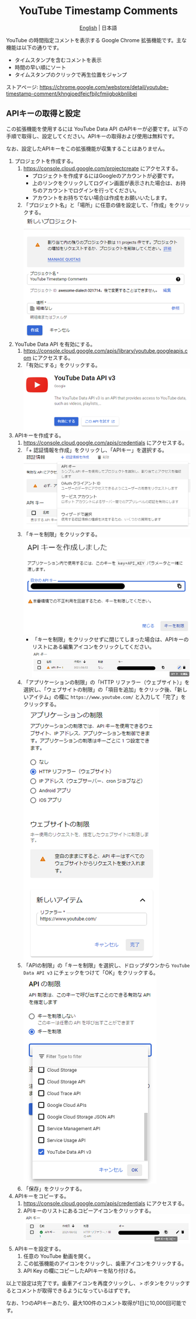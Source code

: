 <div align="center">

# YouTube Timestamp Comments

[English](./README.md) | 日本語

</div>

YouTube の時間指定コメントを表示する Google Chrome 拡張機能です。主な機能は以下の通りです。

- タイムスタンプを含むコメントを表示
- 時間の早い順にソート
- タイムスタンプのクリックで再生位置をジャンプ

ストアページ: https://chrome.google.com/webstore/detail/youtube-timestamp-comment/khngjoedfeicfbjlcfmiigbokbnlibei


## APIキーの取得と設定

この拡張機能を使用するには YouTube Data API のAPIキーが必要です。以下の手順で取得し、設定してください。APIキーの取得および使用は無料です。

なお、設定したAPIキーをこの拡張機能が収集することはありません。

1. プロジェクトを作成する。
    1. https://console.cloud.google.com/projectcreate にアクセスする。
        - プロジェクトを作成するにはGoogleのアカウントが必要です。
        - 上のリンクをクリックしてログイン画面が表示された場合は、お持ちのアカウントでログインを行ってください。
        - アカウントをお持ちでない場合は作成をお願いいたします。
    2. 「プロジェクト名」と「場所」に任意の値を設定して、「作成」をクリックする。  
        ![プロジェクトを作成](./doc/user/resources/ja/projectcreate.png)
2. YouTube Data API を有効にする。
    1. https://console.cloud.google.com/apis/library/youtube.googleapis.com にアクセスする。
    2. 「有効にする」をクリックする。  
        ![APIを有効化](./doc/user/resources/ja/enableapi.png)
3. APIキーを作成する。
    1. https://console.cloud.google.com/apis/credentials にアクセスする。
    2. 「+ 認証情報を作成」をクリックし、「APIキー」を選択する。  
        ![APIキーを作成](./doc/user/resources/ja/createkey.png)
    3. 「キーを制限」をクリックする。  
        ![キーを制限](./doc/user/resources/ja/restrictkey.png)
        - 「キーを制限」をクリックせずに閉じてしまった場合は、APIキーのリストにある編集アイコンをクリックしてください。  
            ![キーを編集](./doc/user/resources/ja/editkey.png)
    4. 「アプリケーションの制限」の「HTTP リファラー（ウェブサイト）」を選択し、「ウェブサイトの制限」の「項目を追加」をクリック後、「新しいアイテム」の欄に `https://www.youtube.com/` と入力して「完了」をクリックする。  
        ![リファラーの設定](./doc/user/resources/ja/setreferrer.png)
    5. 「APIの制限」の「キーを制限」を選択し、ドロップダウンから `YouTube Data API v3` にチェックをつけて「OK」をクリックする。  
        ![APIの制限](./doc/user/resources/ja/restrictapi.png)
    6. 「保存」をクリックする。
4. APIキーをコピーする。
    1. https://console.cloud.google.com/apis/credentials にアクセスする。
    2. APIキーのリストにあるコピーアイコンをクリックする。  
        ![キーのコピー](./doc/user/resources/ja/copykey.png)
5. APIキーを設定する。
    1. 任意の YouTube 動画を開く。
    2. この拡張機能のアイコンをクリックし、歯車アイコンをクリックする。
    3. API Key の欄にコピーしたAPIキーを貼り付ける。

以上で設定は完了です。歯車アイコンを再度クリックし、 `>` ボタンをクリックするとコメントが取得できるようになっているはずです。

なお、1つのAPIキーあたり、最大100件のコメント取得が1日に10,000回可能です。
